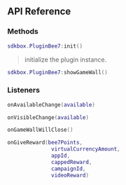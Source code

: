 ## API Reference

### Methods
```lua
sdkbox.PluginBee7:init()
```
> initialize the plugin instance.

```lua
sdkbox.PluginBee7:showGameWall()
```


### Listeners
```lua
onAvailableChange(available)
```

```lua
onVisibleChange(available)
```

```lua
onGameWallWillClose()
```

```lua
onGiveReward(bee7Points,
              virtualCurrencyAmount,
              appId,
              cappedReward,
              campaignId,
              videoReward)
```


